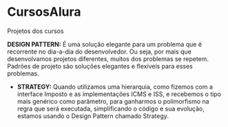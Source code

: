 # CursosAlura
Projetos dos cursos

**DESIGN PATTERN:** É uma solução elegante para um problema que é recorrente no dia-a-dia do desenvolvedor. Ou seja, por mais que desenvolvamos projetos diferentes, muitos dos problemas se repetem. Padrões de projeto são soluções elegantes e flexíveis para esses problemas.
- **STRATEGY:** Quando utilizamos uma hierarquia, como fizemos com a interface Imposto e as implementações ICMS e ISS, e recebemos o tipo mais genérico como parâmetro, para ganharmos o polimorfismo na regra que será executada, simplificando o código e sua evolução, estamos usando o Design Pattern chamado Strategy.
